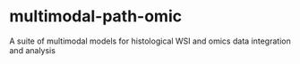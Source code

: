 # multimodal-path-omic
A suite of multimodal models for histological WSI and omics data integration and analysis
